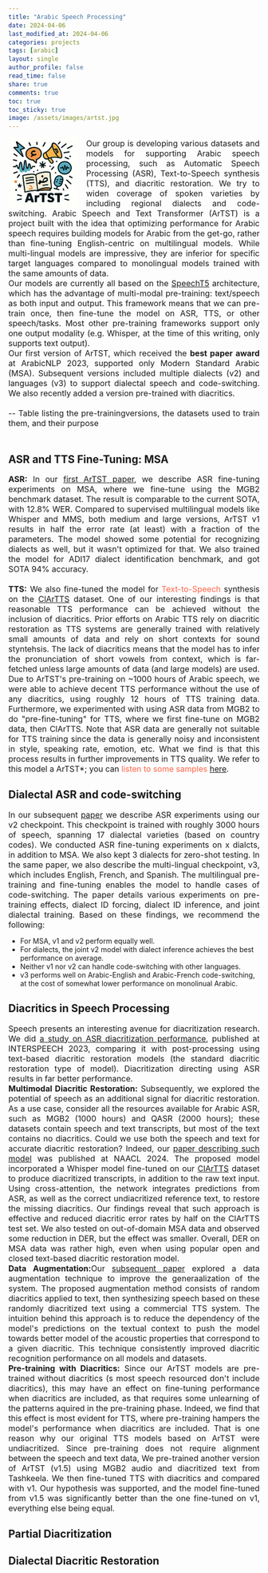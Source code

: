 ```yaml
---
title: "Arabic Speech Processing"
date: 2024-04-06
last_modified_at: 2024-04-06
categories: projects
tags: [arabic]
layout: single
author_profile: false
read_time: false
share: true
comments: true
toc: true
toc_sticky: true
image: /assets/images/artst.jpg
---
```


<div>
  <img src="/assets/images/artst.jpg" alt="ArTST" style="float: left; margin-right: 1rem;max-width:140px"/>    
</div>
<div style="font-size: 16px; text-align: justify;">
  <p> Our group is developing various datasets and models for supporting Arabic speech processing, such as Automatic Speech Processing (ASR), Text-to-Speech synthesis (TTS), and diacritic restoration. We try to widen coverage of spoken varieties by including regional dialects and code-switching. Arabic Speech and Text Transformer (ArTST) is a project built with the idea that optimizing performance for Arabic speech requires building models for Arabic from the get-go, rather than fine-tuning English-centric on multilingual models. While multi-lingual models are impressive, they are inferior for specific target languages compared to monolingual models trained with the same amounts of data. <br>
  Our models are currently all based on the <a href="https://huggingface.co/docs/transformers/en/model_doc/speecht5" >SpeechT5</a> architecture, which has the advantage of multi-modal pre-training: text/speech as both input and output. This framework means that we can pre-train once, then fine-tune the model on ASR, TTS, or other speech/tasks. Most other pre-training frameworks support only one output modality (e.g. Whisper, at the time of this writing, only supports text output).<br>
  Our first version of ArTST, which received the <strong>best paper award</strong> at ArabicNLP 2023, supported only Modern Standard Arabic (MSA). Subsequent versions included multiple dialects (v2) and languages (v3) to support dialectal speech and code-switching. We also recently added a version pre-trained with diacritics.<br><br>
  -- Table listing the pre-trainingversions, the datasets used to train them, and their purpose <br><br>
  </p>
</div>

## ASR and TTS Fine-Tuning: MSA
<div style="font-size: 16px; text-align: justify;">
    <strong>ASR:</strong> In our <a href="https://aclanthology.org/2023.arabicnlp-1.5.pdf">first ArTST paper</a>, we describe ASR fine-tuning experiments on MSA, where we fine-tune using the MGB2 benchmark dataset. The result is comparable to the current SOTA, with 12.8% WER. Compared to supervised multilingual models like Whisper and MMS, both medium and large versions, ArTST v1 results in half the error rate (at least) with a fraction of the parameters. The model showed some potential for recognizing dialects as well, but it wasn't optimized for that. We also trained the model for ADI17 dialect identification benchmark, and got SOTA 94% accuracy. <br><br>
    <strong>TTS:</strong> We also fine-tuned the model for <a style="color:Tomato">Text-to-Speech</a> synthesis on the <a href="/clartts/">ClArTTS</a> dataset. One of our interesting findings is that reasonable TTS performance can be achieved without the inclusion of diacritics. Prior efforts on Arabic TTS rely on diacritic restoration as TTS systems are generally trained with relatively small amounts of data and rely on short contexts for sound styntehsis. The lack of diacritics means that the model has to infer the pronunciation of short vowels from context, which is far-fetched unless large amounts of data (and large models) are used. Due to ArTST's pre-training on ~1000 hours of Arabic speech, we were able to achieve decent TTS performance without the use of any diacritics, using roughly 12 hours of TTS training data. Furthermore, we experimented with using ASR data from MGB2 to do "pre-fine-tuning" for TTS, where we first fine-tune on MGB2 data, then ClArTTS. Note that ASR data are generally not suitable for TTS training since the data is generally noisy and inconsistent in style, speaking rate, emotion, etc. What we find is that this process results in further improvements in TTS quality. We refer to this model a ArTST*; you can <a style="color:Tomato">listen to some samples <a href="https://speechsample.wixsite.com/artsttts">here</a>. </a>
</div>

## Dialectal ASR and code-switching
<div style="font-size: 16px; text-align: justify;">
    In our subsequent <a href="https://arxiv.org/pdf/2411.05872">paper</a> we describe ASR experiments using our v2 checkpoint. This checkpoint is trained with roughly 3000 hours of speech, spanning 17 dialectal varieties (based on country codes). We conducted ASR fine-tuning experiments on x dialcts, in addition to MSA. We also kept 3 dialects for zero-shot testing. In the same paper, we also describe the multi-lingual checkpoint, v3, which includes English, French, and Spanish. The multilingual pre-training and fine-tuning enables the model to handle cases of code-switching. The paper details various experiments on pre-training effects, dialect ID forcing, dialect ID inference, and joint dialectal training. Based on these findings, we recommend the following:
</div>

- For MSA, v1 and v2 perform equally well. 
- For dialects, the joint v2 model with dialect inference achieves the best performance on average. 
- Neither v1 nor v2 can handle code-switching with other languages. 
- v3 performs well on Arabic-English and Arabic-French code-switching, at the cost of somewhat lower performance on monolinual Arabic. 

## Diacritics in Speech Processing
<div style="font-size: 16px; text-align: justify;">
Speech presents an interesting avenue for diacritization research. We did <a href="https://www.isca-archive.org/interspeech_2023/aldarmaki23_interspeech.pdf">a study on ASR diacritization performance</a>, published at INTERSPEECH 2023, comparing it with post-processing using text-based diacritic restoration models (the standard diacritic restoration type of model). Diacritization directing using ASR results in far better performance. <br>
<strong>Multimodal Diacritic Restoration:</strong> Subsequently, we explored the potential of speech as an additional signal for diacritic restoration. As a use case, consider all the resources available for Arabic ASR, such as MGB2 (1000 hours) and QASR (2000 hours); these datasets contain speech and text transcripts, but most of the text contains no diacritics. Could we use both the speech and text for accurate diacritic restoration? Indeed, our <a href="https://aclanthology.org/2024.naacl-long.233.pdf">paper describing such model</a> was published at NAACL 2024. The proposed model incorporated a Whisper model fine-tuned on our <a href="/clartts/">ClArTTS</a> dataset to produce diacritized transcripts, in addition to the raw text input. Using cross-attention, the network integrates predictions from ASR, as well as the correct undiacritized reference text, to restore the missing diacritics. Our findings reveal that such approach is effective and reduced diacritic error rates by half on the ClArTTS test set. We also tested on out-of-domain MSA data and observed some reduction in DER, but the effect was smaller. Overall, DER on MSA data was rather high, even when using popular open and closed text-based diacritic restoration model. <br>
<strong>Data Augmentation:</strong>Our <a href="https://aclanthology.org/2024.arabicnlp-1.15.pdf">subsequent paper</a> explored a data augmentation technique to improve the generaalization of the system. The proposed augmentation method consists of random diacritics applied to text, then synthesizing speech based on these randomly diacritized text using a commercial TTS system. The intuition behind this approach is to reduce the dependency of the model's predictions on the textual context to push the model towards better model of the acoustic properties that correspond to a given diacritic. This technique consistently improved diacritic recognition performance on all models and datasets. <br>
<strong>Pre-training with Diacritics:</strong> Since our ArTST models are pre-trained without diacritics (s most speech resourced don't include diacritics), this may have an effect on fine-tuning performance when diacritics are included, as that requires some unlearning of the patterns aquired in the pre-training phase. Indeed, we find that this effect is most evident for TTS, where pre-training hampers the model's performance when diacritics are included. That is one reason why our original TTS models based on ArTST were undiacritized. Since pre-training does not require alignment between the speech and text data, We pre-trained another version of ArTST (v1.5) using MGB2 audio and diacritized text from Tashkeela. We then fine-tuned TTS with diacritics and compared with v1. Our hypothesis was supported, and the model fine-tuned from v1.5 was significantly better than the one fine-tuned on v1, everything else being equal. 
</div>

## Partial Diacritization
<div style="font-size: 16px; text-align: justify;">

</div>

## Dialectal Diacritic Restoration
<div style="font-size: 16px; text-align: justify;">

</div>